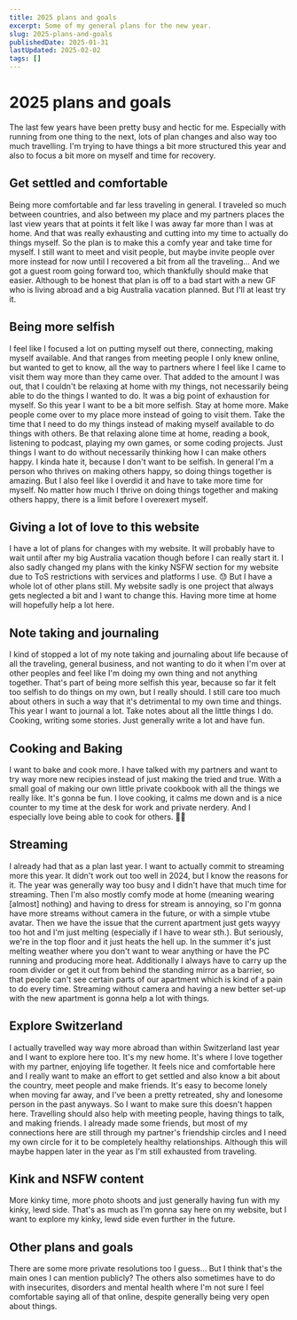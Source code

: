 ```yaml
---
title: 2025 plans and goals
excerpt: Some of my general plans for the new year.
slug: 2025-plans-and-goals
publishedDate: 2025-01-31
lastUpdated: 2025-02-02
tags: []
---
```


# 2025 plans and goals

The last few years have been pretty busy and hectic for me. Especially with running from one thing to the next, lots of plan changes and also way too much travelling. I'm trying to have things a bit more structured this year and also to focus a bit more on myself and time for recovery.

## Get settled and comfortable

Being more comfortable and far less traveling in general. I traveled so much between countries, and also between my place and my partners places the last view years that at points it felt like I was away far more than I was at home. And that was really exhausting and cutting into my time to actually do things myself. So the plan is to make this a comfy year and take time for myself. I still want to meet and visit people, but maybe invite people over more instead for now until I recovered a bit from all the traveling... And we got a guest room going forward too, which thankfully should make that easier. Although to be honest that plan is off to a bad start with a new GF who is living abroad and a big Australia vacation planned. But I'll at least try it.

## Being more selfish

I feel like I focused a lot on putting myself out there, connecting, making myself available. And that ranges from meeting people I only knew online, but wanted to get to know, all the way to partners where I feel like I came to visit them way more than they came over. That added to the amount I was out, that I couldn't be relaxing at home with my things, not necessarily being able to do the things I wanted to do. It was a big point of exhaustion for myself. So this year I want to be a bit more selfish. Stay at home more. Make people come over to my place more instead of going to visit them. Take the time that I need to do my things instead of making myself available to do things with others. Be that relaxing alone time at home, reading a book, listening to podcast, playing my own games, or some coding projects. Just things I want to do without necessarily thinking how I can make others happy. I kinda hate it, because I don't want to be selfish. In general I'm a person who thrives on making others happy, so doing things together is amazing. But I also feel like I overdid it and have to take more time for myself. No matter how much I thrive on doing things together and making others happy, there is a limit before I overexert myself.

## Giving a lot of love to this website

I have a lot of plans for changes with my website. It will probably have to wait until after my big Australia vacation though before I can really start it. I also sadly changed my plans with the kinky NSFW section for my website due to ToS restrictions with services and platforms I use. 😓 But I have a whole lot of other plans still. My website sadly is one project that always gets neglected a bit and I want to change this. Having more time at home will hopefully help a lot here.

## Note taking and journaling

I kind of stopped a lot of my note taking and journaling about life because of all the traveling, general business, and not wanting to do it when I'm over at other peoples and feel like I'm doing my own thing and not anything together. That's part of being more selfish this year, because so far it felt too selfish to do things on my own, but I really should. I still care too much about others in such a way that it's detrimental to my own time and things. This year I want to journal a lot. Take notes about all the little things I do. Cooking, writing some stories. Just generally write a lot and have fun.

## Cooking and Baking

I want to bake and cook more. I have talked with my partners and want to try way more new recipies instead of just making the tried and true. With a small goal of making our own little private cookbook with all the things we really like. It's gonna be fun. I love cooking, it calms me down and is a nice counter to my time at the desk for work and private nerdery. And I especially love being able to cook for others. 🥰💗

## Streaming

I already had that as a plan last year. I want to actually commit to streaming more this year. It didn't work out too well in 2024, but I know the reasons for it. The year was generally way too busy and I didn't have that  much time for streaming. Then I'm also mostly comfy mode at home (meaning wearing [almost] nothing) and having to dress for stream is annoying, so I'm gonna have more streams without camera in the future, or with a simple vtube avatar. Then we have the issue that the current apartment just gets wayyy too hot and I'm just melting (especially if I have to wear sth.). But seriously, we're in the top floor and it just heats the hell up. In the summer it's just melting weather where you don't want to wear anything or have the PC running and producing more heat. Additionally I always have to carry up the room divider or get it out from behind the standing mirror as a barrier, so that people can't see certain parts of our apartment which is kind of a pain to do every time. Streaming without camera and having a new better set-up with the new apartment is gonna help a lot with things.

## Explore Switzerland

I actually travelled way way more abroad than within Switzerland last year and I want to explore here too. It's my new home. It's where I love together with my partner, enjoying life together. It feels nice and comfortable here and I really want to make an effort to get settled and also know a bit about the country, meet people and make friends. It's easy to become lonely when moving far away, and I've been a pretty retreated, shy and lonesome person in the past anyways. So I want to make sure this doesn't happen here. Travelling should also help with meeting people, having things to talk, and making friends. I already made some friends, but most of my connections here are still through my partner's friendship circles and I need my own circle for it to be completely healthy relationships. Although this will maybe happen later in the year as I'm still exhausted from traveling.

## Kink and NSFW content

More kinky time, more photo shoots and just generally having fun with my kinky, lewd side. That's as much as I'm gonna say here on my website, but I want to explore my kinky, lewd side even further in the future.

## Other plans and goals

There are some more private resolutions too I guess... But I think that's the main ones I can mention publicly? The others also sometimes have to do with insecurites, disorders and mental health where I'm not sure I feel comfortable saying all of that online, despite generally being very open about things.
